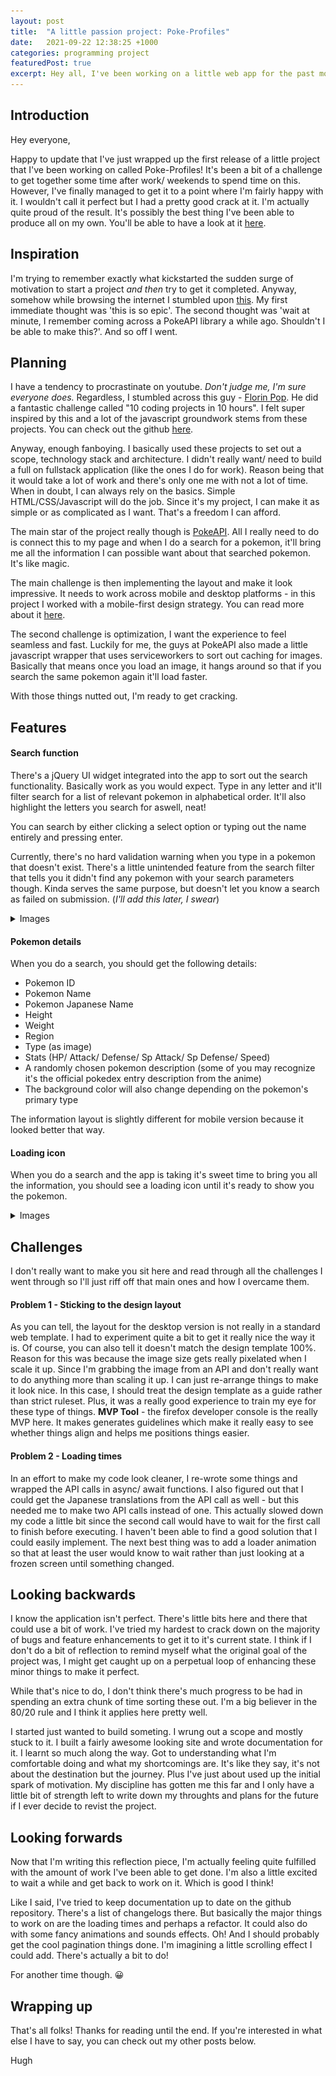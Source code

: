 ```yaml
---
layout: post
title:  "A little passion project: Poke-Profiles"
date:   2021-09-22 12:38:25 +1000
categories: programming project
featuredPost: true
excerpt: Hey all, I've been working on a little web app for the past month and half. I wanted to write a brief summary of the inspiration, process, what the current product looks like and perhaps a bit of reflection.
---
```

## Introduction
Hey everyone, 

Happy to update that I've just wrapped up the first release of a little project that I've been working on called Poke-Profiles! It's been a bit of a challenge to get together some time after work/ weekends to spend time on this. However, I've finally managed to get it to a point where I'm fairly happy with it. I wouldn't call it perfect but I had a pretty good crack at it. I'm actually quite proud of the result. It's possibly the best thing I've been able to produce all on my own. You'll be able to have a look at it [here](https://github.com/hughdtt/poke-profiles). 

## Inspiration

I'm trying to remember exactly what kickstarted the sudden surge of motivation to start a project *and then* try to get it completed. Anyway, somehow while browsing the internet I stumbled upon [this](https://dribbble.com/shots/2859891--025-Pikachu/attachments/2859891?mode=media). My first immediate thought was 'this is so epic'. The second thought was 'wait at minute, I remember coming across a PokeAPI library a while ago. Shouldn't I be able to make this?'. And so off I went.

## Planning

I have a tendency to procrastinate on youtube. *Don't judge me, I'm sure everyone does.* Regardless, I stumbled across this guy - [Florin Pop](https://www.florin-pop.com/). He did a fantastic challenge called "10 coding projects in 10 hours". I felt super inspired by this and a lot of the javascript groundwork stems from these projects. You can check out the github [here](https://github.com/florinpop17/10-projects-10-hours). 

Anyway, enough fanboying. I basically used these projects to set out a scope, technology stack and architecture. I didn't really want/ need to build a full on fullstack application (like the ones I do for work). Reason being that it would take a lot of work and there's only one me with not a lot of time. When in doubt, I can always rely on the basics. Simple HTML/CSS/Javascript will do the job. Since it's my project, I can make it as simple or as complicated as I want. That's a freedom I can afford. 

The main star of the project really though is [PokeAPI](https://github.com/PokeAPI/pokeapi/). All I really need to do is connect this to my page and when I do a search for a pokemon, it'll bring me all the information I can possible want about that searched pokemon. It's like magic. 

The main challenge is then implementing the layout and make it look impressive. It needs to work across mobile and desktop platforms - in this project I worked with a mobile-first design strategy. You can read more about it [here](https://css-tricks.com/how-to-develop-and-test-a-mobile-first-design-in-2021/).

The second challenge is optimization, I want the experience to feel seamless and fast. Luckily for me, the guys at PokeAPI also made a little javascript wrapper that uses serviceworkers to sort out caching for images. Basically that means once you load an image, it hangs around so that if you search the same pokemon again it'll load faster.

With those things nutted out, I'm ready to get cracking.

## Features

#### Search function

There's a jQuery UI widget integrated into the app to sort out the search functionality. Basically work as you would expect. Type in any letter and it'll filter search for a list of relevant pokemon in alphabetical order. It'll also highlight the letters you search for aswell, neat!

You can search by either clicking a select option or typing out the name entirely and pressing enter.

Currently, there's no hard validation warning when you type in a pokemon that doesn't exist. There's a little unintended feature from the search filter that tells you it didn't find any pokemon with your search parameters though. Kinda serves the same purpose, but doesn't let you know a search as failed on submission. (*I'll add this later, I swear*)

<details>
<summary>Images</summary>
<h5>Search functionality</h5>
<img src="..\assets\poke-profiles\search.PNG" alt="search" />
</details>

#### Pokemon details

When you do a search, you should get the following details:
- Pokemon ID
- Pokemon Name
- Pokemon Japanese Name
- Height
- Weight
- Region
- Type (as image)
- Stats (HP/ Attack/ Defense/ Sp Attack/ Sp Defense/ Speed)
- A randomly chosen pokemon description (some of you may recognize it's the official pokedex entry description from the anime)
- The background color will also change depending on the pokemon's primary type

The information layout is slightly different for mobile version because it looked better that way. 

#### Loading icon

When you do a search and the app is taking it's sweet time to bring you all the information, you should see a loading icon until it's ready to show you the pokemon.

<details>
<summary>Images</summary>

<h5>Loading animation</h5>
<img src="..\assets\poke-profiles\loading.PNG" alt="loading" />
</details>

## Challenges
I don't really want to make you sit here and read through all the challenges I went through so I'll just riff off that main ones and how I overcame them.

#### Problem 1 - Sticking to the design layout
As you can tell, the layout for the desktop version is not really in a standard web template. I had to experiment quite a bit to get it really nice the way it is. Of course, you can also tell it doesn't match the design template 100%. Reason for this was because the image size gets really pixelated when I scale it up. Since I'm grabbing the image from an API and don't really want to do anything more than scaling it up. I can just re-arrange things to make it look nice. In this case, I should treat the design template as a guide rather than strict ruleset. Plus, it was a really good experience to train my eye for these type of things. **MVP Tool** - the firefox developer console is the really MVP here. It makes generates guidelines which make it really easy to see whether things align and helps me positions things easier.


#### Problem 2 - Loading times
In an effort to make my code look cleaner, I re-wrote some things and wrapped the API calls in async/ await functions. I also figured out that I could get the Japanese translations from the API call as well - but this needed me to make two API calls instead of one. This actually slowed down my code a little bit since the second call would have to wait for the first call to finish before executing. I haven't been able to find a good solution that I could easily implement. The next best thing was to add a loader animation so that at least the user would know to wait rather than just looking at a frozen screen until something changed.  

## Looking backwards
I know the application isn't perfect. There's little bits here and there that could use a bit of work. I've tried my hardest to crack down on the majority of bugs and feature enhancements to get it to it's current state. I think if I don't do a bit of reflection to remind myself what the original goal of the project was, I might get caught up on a perpetual loop of enhancing these minor things to make it perfect. 

While that's nice to do, I don't think there's much progress to be had in spending an extra chunk of time sorting these out. I'm a big believer in the 80/20 rule and I think it applies here pretty well.

I started just wanted to build someting. I wrung out a scope and mostly stuck to it. I built a fairly awesome looking site and wrote documentation for it. I learnt so much along the way. Got to understanding what I'm comfortable doing and what my shortcomings are. It's like they say, it's not about the destination but the journey. Plus I've just about used up the initial spark of motivation. My discipline has gotten me this far and I only have a little bit of strength left to write down my throughts and plans for the future if I ever decide to revist the project.

## Looking forwards
Now that I'm writing this reflection piece, I'm actually feeling quite fulfilled with the amount of work I've been able to get done. I'm also a little excited to wait a while and get back to work on it. Which is good I think! 

Like I said, I've tried to keep documentation up to date on the github repository. There's a list of changelogs there. But basically the major things to work on are the loading times and perhaps a refactor. It could also do with some fancy animations and sounds effects. Oh! And I should probably get the cool pagination things done. I'm imagining a little scrolling effect I could add. There's actually a bit to do!

For another time though. 😀

## Wrapping up
That's all folks! Thanks for reading until the end. If you're interested in what else I have to say, you can check out my other posts below. 

Hugh

